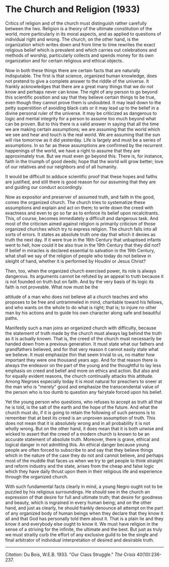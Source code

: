 # The Church and Religion (1933)

Critics of religion and of the church must distinguish rather carefully between the two. Religion is a theory of the ultimate constitution of the world, more particularly in its moral aspects, and as applied to questions of individual right and wrong. The church, on the other hand, is the organization which writes down and from time to time rewrites the exact religious belief which is prevalent and which carries out celebrations and methods of worship, particularly collects and spends money for its own organization and for certain religious and ethical objects.

Now in both these things there are certain facts that are naturally indisputable. The first is that science, organized human knowledge, does not pretend to give a complete answer to the riddle of the universe. It frankly acknowledges that there are a great many things that we do not know and perhaps never can know. The right of any person to go beyond this scientific position and say that they believe certain things to be true, even though they cannot prove them is undoubted. It may lead down to the petty superstition of avoiding black cats or it may lead up to the belief in a divine personal ruler of the universe. It may be criticized as dangerous to logic and mental integrity for a person to assume too much beyond what can be proven. But to this there is a valid answer in saying that all the time we are making certain assumptions; we are assuming that the world which we see and hear and touch is the real world. We are assuming that the sun will rise tomorrow as it did yesterday. Life is largely and must be a series of assumptions. In so far as these assumptions are confirmed by the recurrent happenings of the world, we have a right to assume that they are approximately true. But we must even go beyond this. There is, for instance, faith in the triumph of good deeds; hope that the world will grow better; love of our relatives and our neighbors and of all humanity.

It would be difficult to adduce scientific proof that these hopes and faiths are justified, and still there is good reason for our assuming that they are and guiding our conduct accordingly.

Now as expositor and preserver of assumed truth, and faith in the good, comes the organized church. The church tries to systematize these assumptions and explain and act on them; to write down the creed with exactness and even to go so far as to enforce its belief upon recalcitrants. This, of course, becomes immediately a difficult and dangerous task. And most of the criticism aimed against religion is primarily criticism of those organized churches which try to express religion. The church falls into all sorts of errors. It states as absolute truth one day that which it denies as truth the next day. If it were true in the 16th Century that unbaptised infants went to hell, how could it be also true in the 19th Century that they did not? If belief in miracles is declared essential to salvation in the 19th Century, what shall we say of the religion of people who today do not believe in sleight of hand, whether it is performed by Houdini or Jesus Christ?

Then, too, when the organized church exercised power, its role is always dangerous. Its arguments cannot be refuted by an appeal to truth because it is not founded on truth but on faith. And by the very basis of its logic its faith is not proveable. What now must be the

attitude of a man who does not believe all a church teaches and who proposes to be free and untrammeled in mind, charitable toward his fellows, and who wants on the whole to do what is right; that is; to injure no other man by his actions and to guide his own character along safe and beautiful paths.

Manifestly such a man joins an organized church with difficulty, because the statement of truth made by the church must always lag behind the truth as it is actually known. That is, the creed of the church must necessarily be handed down from a previous generation. It must state what our fathers and grandfathers believed, and for that very reason it cannot easily state what we believe. It must emphasize thin that seem trivial to us, no matter how important they were one thousand years ago. And for that reason there is always the endeavor on the part of the young and the thoughtful to lay less emphasis on creed and belief and more on ethics and action. But also and for equally evident reasons, the church continually attacks this attitude. Among Negroes especially today it is most natural for preachers to sneer at the man who is "merely" good and emphasize the transcendental value of the person who is too dumb to question any fairytale forced upon his belief.

Yet the young person who questions, who refuses to accept as truth all that he is told, is the salt of the earth and the hope of the future. And what the church must do, if it is going to retain the following of such persons is to remember that at best its creed is an unproven assumption of truth. This does not mean that it is absolutely wrong and in all probability it is not wholly wrong. But on the other hand, it does mean that it is both unwise and wicked to assert that the creed of a modern church is known to be an accurate statement of absolute truth. Moreover, there is grave, ethical and logical danger in not admitting this. An ethical danger because young people are often forced to subscribe to and say that they believe things which in the nature of the case they do not and cannot believe, and perhaps most of the muddle that faces us when we try to get people to think straight and reform industry and the state, arises from the cheap and false logic which they have daily thrust upon them in their religious life and experience through the organized church.

With such fundamental facts clearly in mind, a young Negro ought not to be puzzled by his religious surroundings. He should see in the church an expression of that desire for full and ultimate truth; that desire for goodness and beauty, which is ingrained in every human being; and on the other hand, and just as clearly, he should frankly denounce all attempt on the part of any organized body of human beings when they declare that they know it all and that God has personally told them about it. That is a plain lie and they know it and everybody else ought to know it. We must have religion in the sense of a striving for the infinite, the ultimate and the best. But just as truly we must straitly curb the effort of any exclusive guild to be the single and final arbitrator of individual interpretation of desired and desirable truth.


_________________
*Citation:* Du Bois, W.E.B. 1933. "Our Class Struggle." *The Crisis* 40(10):236-237.